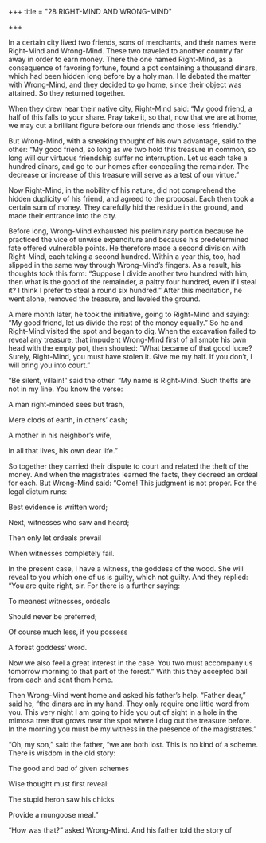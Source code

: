 +++
title = "28 RIGHT-MIND AND WRONG-MIND"

+++

In a certain city lived two friends, sons of merchants, and their names were Right-Mind and Wrong-Mind. These two traveled to another country far away in order to earn money. There the one named Right-Mind, as a consequence of favoring fortune, found a pot containing a thousand dinars, which had been hidden long before by a holy man. He debated the matter with Wrong-Mind, and they decided to go home, since their object was attained. So they returned together.

When they drew near their native city, Right-Mind said: “My good friend, a half of this falls to your share. Pray take it, so that, now that we are at home, we may cut a brilliant figure before our friends and those less friendly.”

But Wrong-Mind, with a sneaking thought of his own advantage, said to the other: “My good friend, so long as we two hold this treasure in common, so long will our virtuous friendship suffer no interruption. Let us each take a hundred dinars, and go to our homes after concealing the remainder. The decrease or increase of this treasure will serve as a test of our virtue.”

Now Right-Mind, in the nobility of his nature, did not comprehend the hidden duplicity of his friend, and agreed to the proposal. Each then took a certain sum of money. They carefully hid the residue in the ground, and made their entrance into the city.

Before long, Wrong-Mind exhausted his preliminary portion because he practiced the vice of unwise expenditure and because his predetermined fate offered vulnerable points. He therefore made a second division with Right-Mind, each taking a second hundred. Within a year this, too, had slipped in the same way through Wrong-Mind’s fingers. As a result, his thoughts took this form: “Suppose I divide another two hundred with him, then what is the good of the remainder, a paltry four hundred, even if I steal it? I think I prefer to steal a round six hundred.” After this meditation, he went alone, removed the treasure, and leveled the ground.

A mere month later, he took the initiative, going to Right-Mind and saying: “My good friend, let us divide the rest of the money equally.” So he and Right-Mind visited the spot and began to dig. When the excavation failed to reveal any treasure, that impudent Wrong-Mind first of all smote his own head with the empty pot, then shouted: “What became of that good lucre? Surely, Right-Mind, you must have stolen it. Give me my half. If you don’t, I will bring you into court.”

“Be silent, villain\!” said the other. “My name is Right-Mind. Such thefts are not in my line. You know the verse:

A man right-minded sees but trash,

Mere clods of earth, in others’ cash;

A mother in his neighbor’s wife,

In all that lives, his own dear life.”

So together they carried their dispute to court and related the theft of the money. And when the magistrates learned the facts, they decreed an ordeal for each. But Wrong-Mind said: “Come\! This judgment is not proper. For the legal dictum runs:

Best evidence is written word;

Next, witnesses who saw and heard;

Then only let ordeals prevail

When witnesses completely fail.

In the present case, I have a witness, the goddess of the wood. She will reveal to you which one of us is guilty, which not guilty. And they replied: “You are quite right, sir. For there is a further saying:

To meanest witnesses, ordeals

Should never be preferred;

Of course much less, if you possess

A forest goddess’ word.

Now we also feel a great interest in the case. You two must accompany us tomorrow morning to that part of the forest.” With this they accepted bail from each and sent them home.

Then Wrong-Mind went home and asked his father’s help. “Father dear,” said he, “the dinars are in my hand. They only require one little word from you. This very night I am going to hide you out of sight in a hole in the mimosa tree that grows near the spot where I dug out the treasure before. In the morning you must be my witness in the presence of the magistrates.”

“Oh, my son,” said the father, “we are both lost. This is no kind of a scheme. There is wisdom in the old story:

The good and bad of given schemes

Wise thought must first reveal:

The stupid heron saw his chicks

Provide a mungoose meal.”

“How was that?” asked Wrong-Mind. And his father told the story of
